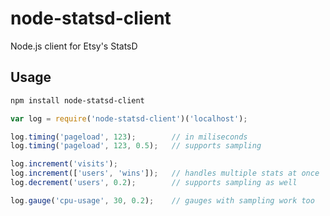 node-statsd-client
==================

Node.js client for Etsy's StatsD

Usage
-----

```bash
npm install node-statsd-client
```

```javascript
var log = require('node-statsd-client')('localhost');

log.timing('pageload', 123);        // in miliseconds
log.timing('pageload', 123, 0.5);   // supports sampling

log.increment('visits');
log.increment(['users', 'wins']);   // handles multiple stats at once
log.decrement('users', 0.2);        // supports sampling as well

log.gauge('cpu-usage', 30, 0.2);    // gauges with sampling work too
```